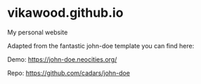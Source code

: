 # vikawood.github.io
My personal website


Adapted from the fantastic john-doe template you can find here: 

Demo: https://john-doe.neocities.org/

Repo: https://github.com/cadars/john-doe
